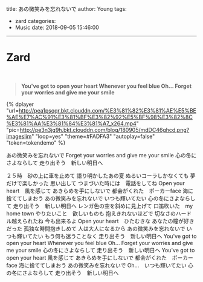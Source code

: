 title: あの微笑みを忘れないで
author: Young
tags:
  - zard
categories:
  - Music
date: 2018-09-05 15:46:00
---
Zard
=

</br>

> **You've got to open your heart
Whenever you feel blue
Oh...
Forget your worries and give me your smile**  


{% dplayer 
"url=http://pea1psqqr.bkt.clouddn.com/%E3%81%82%E3%81%AE%E5%BE%AE%E7%AC%91%E3%81%BF%E3%82%92%E5%BF%98%E3%82%8C%E3%81%AA%E3%81%84%E3%81%A7_x264.mp4"  
"pic=http://pe3n3jq9h.bkt.clouddn.com/blog/180905/mdDC46ghcd.png?imageslim" 
"loop=yes" 
"theme=#FADFA3" 
"autoplay=false" 
"token=tokendemo" %}
<!--more-->


あの微笑みを忘れないで
Forget your worries and give me your smile
心の冬にさよならして
走り出そう　新しい明日へ

２５時　砂の上に車を止めて
語り明かしたあの夏
ぬるいコーラしかなくても
夢だけで楽しかった
思い出して
つまづいた時には　電話をしてね
Open your heart　風を感じて
あきらめを手にしないで
都会がくれた　ポーカーface
海に捨ててしまおう
あの微笑みを忘れないで
いつも輝いてたい
心の冬にさよならして
走り出そう　新しい明日へ
レンガ色の空を斜めに見上げて
口笛吹いた　my home town
やりたいこと　欲しいものも
抱えきれないほどで
切なさのハードル越えられたね
今も出来るよ
Open your heart　ひたむきな
あなたの瞳が好きだった
孤独な時間抱きしめて
人は大人になるから
あの微笑みを忘れないで
いつも輝いてたい
もう何も迷うことなく
走り出そう　新しい明日へ
You've got to open your heart
Whenever you feel blue
Oh...
Forget your worries and give me your smile
心の冬にさよならして
走り出そう　新しい明日へ
You've got to open your heart
風を感じて
あきらめを手にしないで
都会がくれた　ポーカーface
海に捨ててしまおう
あの微笑みを忘れないで
Oh...　いつも輝いてたい
心の冬にさよならして
走り出そう　新しい明日へ